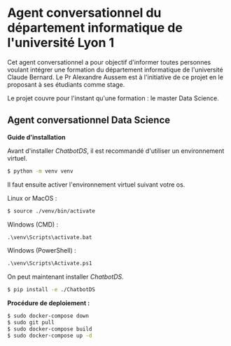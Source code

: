# Agent conversationnel du département informatique de l'université Lyon 1

Cet agent conversationnel a pour objectif d'informer toutes personnes voulant intégrer une formation du département informatique de l'université Claude Bernard. Le Pr Alexandre Aussem est à l'initiative de ce projet en le proposant à ses étudiants comme stage.

Le projet couvre pour l'instant qu'une formation : le master Data Science.

## Agent conversationnel Data Science

**Guide d'installation**

Avant d'installer _ChatbotDS_, il est recommandé d'utiliser un environnement virtuel.

```bash
$ python -m venv venv
```

Il faut ensuite activer l'environnement virtuel suivant votre os.

Linux or MacOS :
```bash
$ source ./venv/bin/activate
```

Windows (CMD) :
```cmd
.\venv\Scripts\activate.bat
```

Windows (PowerShell) :
```cmd
.\venv\Scripts\Activate.ps1
```

On peut maintenant installer _ChatbotDS_.

```bash
$ pip install -e ./ChatbotDS
```

**Procédure de deploiement :**

```bash
$ sudo docker-compose down
$ sudo git pull
$ sudo docker-compose build
$ sudo docker-compose up -d
```